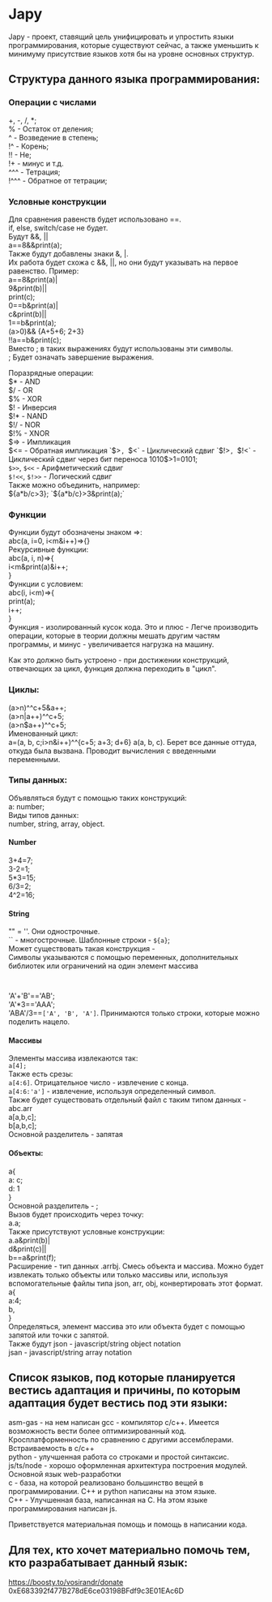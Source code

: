 # Japy
Japy - проект, ставящий цель унифицировать и упростить языки программирования, которые существуют сейчас, а также уменьшить к минимуму присутствие языков хотя бы на уровне основных структур.  

## Структура данного языка программирования:
### Операции с числами
+, -, /, *;  
% - Остаток от деления;  
^ - Возведение в степень;  
!^ - Корень;  
!! - Не;  
!+ - минус и т.д.  
^^^ - Тетрация;  
!^^^ - Обратное от тетрации;  
### Условные конструкции
Для сравнения равенств будет использовано ==.  
if, else, switch/case не будет.  
Будут &&, ||  
a==8&&print(a);  
Также будут добавлены знаки &, |.  
Их работа будет схожа с &&, ||, но они будут указывать на первое равенство. Пример:  
a==8&print(a)|  
    9&print(b)||  
print(c);  
0==b&print(a)|  
  c&print(b)||  
1==b&print(a);  
(a>0)&&
{A+5+6;
2+3}  
!!a==b&print(c);  
Вместо ; в таких выражениях будут использованы эти символы.  
; Будет означать завершение выражения.  

Поразрядные операции:  
$* - AND  
$/ - OR  
$% - XOR  
$! - Инверсия  
$!* - NAND  
$!/ - NOR  
$!% - XNOR  
$=> - Импликация  
$<= - Обратная импликация  
`$>`, `$<` - Циклический сдвиг
`$!>`, `$!<` - Циклический сдвиг через бит переноса
1010$>1=0101;  
`$>>`, `$<<` - Арифметический сдвиг  
`$!<<`, `$!>>` - Логический сдвиг  
Также можно объединить, например:  
${a*b/c>3};  
`${a*b/c}>3&print(a);`  

### Функции  
Функции будут обозначены знаком =>:  
abc(a, i=0, i<m&i++)=>{}  
Рекурсивные функции:  
abc(a, i, n)=>{  
i<m&print(a)&i++;  
}  
Функции с условием:  
abc(i, i<m)=>{  
print(a);  
i++;  
}  
Функция - изолированный кусок кода. Это и плюс - Легче производить операции, которые в теории должны мешать другим частям программы, и минус - увеличивается нагрузка на машину. 

Как это должно быть устроено - при достижении конструкций, отвечающих за цикл, функция должна переходить в "цикл".
### Циклы:
(a>n)^^c+5&a++;  
(a>n|a++)^^c+5;  
(a>n$a++)^^c+5;  
Именованный цикл:  
a=(a, b, c;i>n&i++)^^{c+5; a+3; d+6}
a(a, b, c).
Берет все данные оттуда, откуда была вызвана. Проводит вычисления с введенными переменными.
### Типы данных:
Объявляться будут с помощью таких конструкций:  
a: number;  
Виды типов данных:  
number, string, array, object.  
#### Number
3+4=7;  
3-2=1;  
5*3=15;  
6/3=2;  
4^2=16;  
#### String
"" = ''. Они однострочные.  
`` - многострочные. Шаблонные строки -  `${a}`;  
Может существовать такая конструкция -   
Символы указываются с помощью переменных, дополнительных библиотек или ограничений на один элемент массива  
```pug  
  
```  
'A'+'B'=='AB';  
'A'*3=='AAA';  
'ABA'/3==`['A', 'B', 'A']`. Принимаются только строки, которые можно поделить нацело.  
#### Массивы
Элементы массива извлекаются так:  
`a[4];`  
Также есть срезы:  
`a[4:6]`. Отрицательное число - извлечение с конца.  
`a[4:6:'a']` - извлечение, используя определенный символ.  
Также будет существовать отдельный файл с таким типом данных - abc.arr  
a[a,b,c];  
b[a,b,c];  
Основной разделитель - запятая  
#### Объекты:
a{  
a: c;  
d: 1  
}  
Основной разделитель - ;  
Вызов будет происходить через точку:  
a.a;  
Также присутствуют условные конструкции:  
a.a&print(b)|  
  d&print(c)||  
b==a&print(f);  
Расширение - тип данных .arrbj. Смесь объекта и массива. Можно будет извлекать только объекты или только массивы или, используя вспомогательные файлы типа json, arr, obj, конвертировать этот формат.  
a{  
a:4;  
b,  
}  
Определяться, элемент массива это или объекта будет с помощью запятой или точки с запятой.  
Также будут json - javascript/string object notation  
jsan - javascript/string array notation  
## Список языков, под которые планируется вестись адаптация и причины, по которым адаптация будет вестись под эти языки:
asm-gas - на нем написан gcc - компилятор c/c++. Имеется возможность вести более оптимизированный код. Кросплатформенность по сравнению с другими ассемблерами. Встраиваемость в c/c++  
python - улучшенная работа со строками и простой синтаксис.  
js/ts/node - хорошо оформленная архитектура построения модулей. Основной язык web-разработки  
c - база, на которой реализовано большинство вещей в программировании. C++ и python написаны на этом языке.  
C++ - Улучшенная база, написанная на C. На этом языке программирования написан js.  

Приветствуется материальная помощь и помощь в написании кода.  
## Для тех, кто хочет материально помочь тем, кто разрабатывает данный язык:
https://boosty.to/vosirandr/donate  
0xE683392f477B278dE6ce03198BFdf9c3E01EAc6D  
